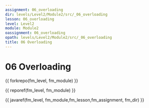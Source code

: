 ```yaml
---
assignment: 06_overloading
dir: levels/Level2/Module2/src/_06_overloading
lesson: 06_overloading
level: Level2
module: Module2
oassignment: 06_overloading
opath: levels/Level2/Module2/src/_06_overloading
title: 06 Overloading
---
```

# 06 Overloading

{{ forkrepo(fm_level, fm_module) }}

{{ reporef(fm_level, fm_module) }}




{{ javaref(fm_level, fm_module,fm_lesson,fm_assignment, fm_dir) }}

